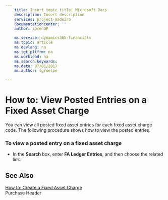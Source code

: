 ```yaml
---
    title: Insert topic title| Microsoft Docs
    description: Insert description
    services: project-madeira
    documentationcenter: ''
    author: SorenGP

    ms.service: dynamics365-financials
    ms.topic: article
    ms.devlang: na
    ms.tgt_pltfrm: na
    ms.workload: na
    ms.search.keywords:
    ms.date: 07/01/2017
    ms.author: sgroespe

---
```

# How to: View Posted Entries on a Fixed Asset Charge
You can view all posted fixed asset entries for each fixed asset charge code. The following procedure shows how to view the posted entries.  
  
### To view a posted entry on a fixed asset charge  
  
-   In the **Search** box, enter **FA Ledger Entries**, and then choose the related link.  
  
## See Also  
 [How to: Create a Fixed Asset Charge](how-to-create-a-fixed-asset-charge.md)   
 Purchase Header